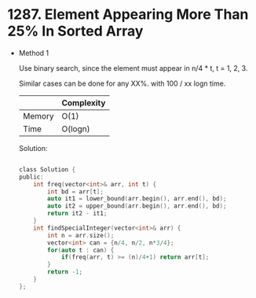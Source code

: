 # 1287. Element Appearing More Than 25% In Sorted Array 
- Method 1

    Use binary search, since the element must appear in n/4 * t, t = 1, 2, 3.

    Similar cases can be done for any XX%. with 100 / xx logn time.

    | |   Complexity  |
    | ----------- | ----------- | 
    |  Memory     | O(1) | 
    |      Time       |  O(logn) | 


    Solution:

    ``` h

    class Solution {
    public:
        int freq(vector<int>& arr, int t) {
            int bd = arr[t];
            auto it1 = lower_bound(arr.begin(), arr.end(), bd);
            auto it2 = upper_bound(arr.begin(), arr.end(), bd);
            return it2 - it1;
        }
        int findSpecialInteger(vector<int>& arr) {
            int n = arr.size();
            vector<int> can = {n/4, n/2, n*3/4};
            for(auto t : can) {
                if(freq(arr, t) >= (n)/4+1) return arr[t];
            }
            return -1;
        }
    };

    ```

<!-- - Method 2

    This is another method.

    | |   Complexity  |
    | ----------- | ----------- | 
    |  Memory     | O(n) | 
    |      Time       |  O(n) | 


    Solution:

    ``` h



    ```

- Additional Knowledge:
       
    Here are some additional knowledge.



<br> -->